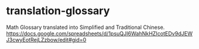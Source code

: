 # translation-glossary
Math Glossary translated into Simplified and Traditional Chinese. https://docs.google.com/spreadsheets/d/1psuQJI6WahNkHZIcotEDv9dJEWJ3cwyEotRejLZzbow/edit#gid=0
